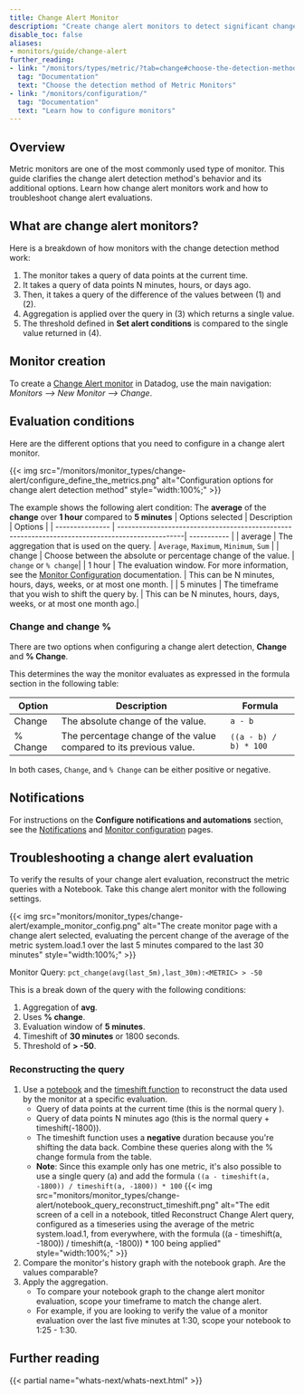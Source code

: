 ```yaml
---
title: Change Alert Monitor
description: "Create change alert monitors to detect significant changes in metrics over time using absolute or percentage change thresholds."
disable_toc: false
aliases:
- monitors/guide/change-alert
further_reading:
- link: "/monitors/types/metric/?tab=change#choose-the-detection-method"
  tag: "Documentation"
  text: "Choose the detection method of Metric Monitors"
- link: "/monitors/configuration/"
  tag: "Documentation"
  text: "Learn how to configure monitors"
---
```


## Overview

Metric monitors are one of the most commonly used type of monitor. This guide clarifies the change alert detection method's behavior and its additional options. Learn how change alert monitors work and how to troubleshoot change alert evaluations.

## What are change alert monitors?
Here is a breakdown of how monitors with the change detection method work: 
1. The monitor takes a query of data points at the current time.
1. It takes a query of data points N minutes, hours, or days ago.
1. Then, it takes a query of the difference of the values between (1) and (2).
1. Aggregation is applied over the query in (3) which returns a single value.
1. The threshold defined in **Set alert conditions** is compared to the single value returned in (4).

## Monitor creation

To create a [Change Alert monitor][9] in Datadog, use the main navigation: *Monitors --> New Monitor --> Change*.

## Evaluation conditions

Here are the different options that you need to configure in a change alert monitor.

{{< img src="/monitors/monitor_types/change-alert/configure_define_the_metrics.png" alt="Configuration options for change alert detection method" style="width:100%;" >}}

The example shows the following alert condition:
The **average** of the **change** over **1 hour** compared to **5 minutes**
| Options selected | Description                                                                                     | Options |
| ---------------  | ------------------------------------------------------------------------------------------------| ----------- |
| average          | The aggregation that is used on the query.                                                      | `Average`, `Maximum`, `Minimum`, `Sum` |
| change           | Choose between the absolute or percentage change of the value.                                  | `change` or `% change`|
| 1 hour           | The evaluation window. For more information, see the [Monitor Configuration][1] documentation.  | This can be N minutes, hours, days, weeks, or at most one month. |
| 5 minutes        | The timeframe that you wish to shift the query by.                                              | This can be N minutes, hours, days, weeks, or at most one month ago.|

### Change and change %

There are two options when configuring a change alert detection, **Change** and **% Change**. 

This determines the way the monitor evaluates as expressed in the formula section in the following table:

| Option   | Description                                                        | Formula              |
| -------  | ------------------------------------------------------------------ | -------------------- |
| Change   | The absolute change of the value.                                  | `a - b`              |
| % Change | The percentage change of the value compared to its previous value. | `((a - b) / b) * 100`|

In both cases, `Change`, and `% Change` can be either positive or negative. 

## Notifications

For instructions on the **Configure notifications and automations** section, see the [Notifications][7] and [Monitor configuration][8] pages.

## Troubleshooting a change alert evaluation

To verify the results of your change alert evaluation, reconstruct the metric queries with a Notebook. 
Take this change alert monitor with the following settings. 

{{< img src="monitors/monitor_types/change-alert/example_monitor_config.png" alt="The create monitor page with a change alert selected, evaluating the percent change of the average of the metric system.load.1 over the last 5 minutes compared to the last 30 minutes" style="width:100%;" >}}

Monitor Query:
```pct_change(avg(last_5m),last_30m):<METRIC> > -50```

This is a break down of the query with the following conditions:
1. Aggregation of **avg**.
2. Uses **% change**.
3. Evaluation window of **5 minutes**.
4. Timeshift of **30 minutes** or 1800 seconds.
5. Threshold of **> -50**.

### Reconstructing the query

1. Use a [notebook][2] and the [timeshift function][3] to reconstruct the data used by the monitor at a specific evaluation. 
    - Query of data points at the current time (this is the normal query <QUERY>).
    - Query of data points N minutes ago (this is the normal query + timeshift(-1800)).
    - The timeshift function uses a **negative** duration because you're shifting the data back. Combine these queries along with the % change formula from the table.
    - **Note**: Since this example only has one metric, it's also possible to use a single query (a) and add the formula `((a - timeshift(a, -1800)) / timeshift(a, -1800)) * 100`
    {{< img src="monitors/monitor_types/change-alert/notebook_query_reconstruct_timeshift.png" alt="The edit screen of a cell in a notebook, titled Reconstruct Change Alert query, configured as a timeseries using the average of the metric system.load.1, from everywhere, with the formula ((a - timeshift(a, -1800)) / timeshift(a, -1800)) * 100 being applied" style="width:100%;" >}}
2. Compare the monitor's history graph with the notebook graph. Are the values comparable?
3. Apply the aggregation. 
    - To compare your notebook graph to the change alert monitor evaluation, scope your timeframe to match the change alert. 
    - For example, if you are looking to verify the value of a monitor evaluation over the last five minutes at 1:30, scope your notebook to 1:25 - 1:30. 

## Further reading

{{< partial name="whats-next/whats-next.html" >}}

[1]: /monitors/configuration/#evaluation-window
[2]: /monitors/status/#investigate-a-monitor-in-a-notebook
[3]: /dashboards/functions/timeshift/
[7]: /monitors/notify/
[8]: /monitors/configuration/?tab=thresholdalert#configure-notifications-and-automations
[9]: https://app.datadoghq.com/monitors/create/metric/change
